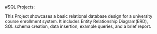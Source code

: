 #SQL Projects:

This Project showcases a basic relational database design for a university course enrollment system. It includes 
Entity Relationship Diagram(ERD), SQL schema creation, data insertion, example queries, and a brief report.


